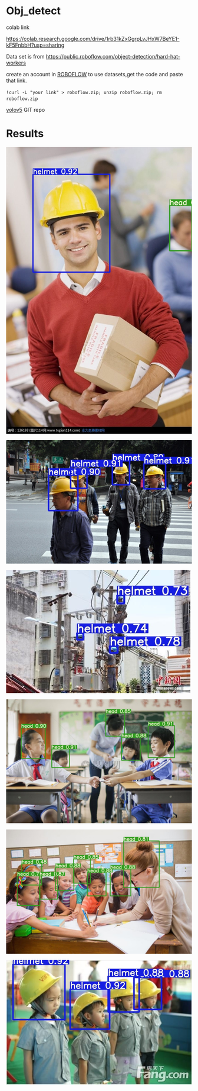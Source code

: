 # Obj_detect
colab link

https://colab.research.google.com/drive/1rb31kZxGgrpLvJHxW7BeYE1-kF5FnbbH?usp=sharing

Data set is from https://public.roboflow.com/object-detection/hard-hat-workers 

create an account in 
[ROBOFLOW](https://public.roboflow.com/) to use datasets,get the code and paste that link.
 
 `!curl -L "your link" > roboflow.zip; unzip roboflow.zip; rm roboflow.zip`
 
 
 [yolov5](https://github.com/ultralytics/yolov5) GIT repo

# Results

![](output/helm_000197.jpg)

![](output/helm_000014.jpg)

![](output/1.png)

![](output/2.png)

![](output/4.png)

![](output/5.png)
